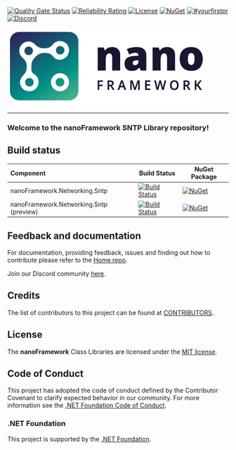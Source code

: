 [![Quality Gate Status](https://sonarcloud.io/api/project_badges/measure?project=nanoframework_lib-nanoFramework.Networking.Sntp&metric=alert_status)](https://sonarcloud.io/dashboard?id=nanoframework_lib-nanoFramework.Networking.Sntp) [![Reliability Rating](https://sonarcloud.io/api/project_badges/measure?project=nanoframework_lib-nanoFramework.Networking.Sntp&metric=reliability_rating)](https://sonarcloud.io/dashboard?id=nanoframework_lib-nanoFramework.Networking.Sntp) [![License](https://img.shields.io/badge/License-MIT-blue.svg)](LICENSE) [![NuGet](https://img.shields.io/nuget/dt/nanoFramework.Networking.Sntp.svg?label=NuGet&style=flat&logo=nuget)](https://www.nuget.org/packages/nanoFramework.Networking.Sntp/) [![#yourfirstpr](https://img.shields.io/badge/first--timers--only-friendly-blue.svg)](https://github.com/nanoframework/Home/blob/main/CONTRIBUTING.md) [![Discord](https://img.shields.io/discord/478725473862549535.svg?logo=discord&logoColor=white&label=Discord&color=7289DA)](https://discord.gg/gCyBu8T)

![nanoFramework logo](https://github.com/nanoframework/Home/blob/main/resources/logo/nanoFramework-repo-logo.png)

-----

### Welcome to the **nanoFramework** SNTP Library repository!

## Build status

| Component | Build Status | NuGet Package |
|:-|---|---|
| nanoFramework.Networking.Sntp | [![Build Status](https://dev.azure.com/nanoframework/nanoFramework.Networking.Sntp/_apis/build/status/nanoframework.lib-nanoFramework.Networking.Sntp?branchName=develop)](https://dev.azure.com/nanoframework/nanoFramework.Networking.Sntp/_build/latest?definitionId=1?branchName=main) | [![NuGet](https://img.shields.io/nuget/v/nanoFramework.Networking.Sntp.svg?label=NuGet&style=flat&logo=nuget)](https://www.nuget.org/packages/nanoFramework.Networking.Sntp/) |
| nanoFramework.Networking.Sntp (preview) | [![Build Status](https://dev.azure.com/nanoframework/nanoFramework.Networking.Sntp/_apis/build/status/nanoframework.lib-nanoFramework.Networking.Sntp?branchName=develop)](https://dev.azure.com/nanoframework/nanoFramework.Networking.Sntp/_build/latest?definitionId=1?branchName=develop) | [![NuGet](https://img.shields.io/nuget/vpre/nanoFramework.Networking.Sntp.svg?label=NuGet&style=flat&logo=nuget)](https://www.nuget.org/packages/nanoFramework.Networking.Sntp/) |

## Feedback and documentation

For documentation, providing feedback, issues and finding out how to contribute please refer to the [Home repo](https://github.com/nanoframework/Home).

Join our Discord community [here](https://discord.gg/gCyBu8T).

## Credits

The list of contributors to this project can be found at [CONTRIBUTORS](https://github.com/nanoframework/Home/blob/main/CONTRIBUTORS.md).

## License

The **nanoFramework** Class Libraries are licensed under the [MIT license](LICENSE.md).

## Code of Conduct

This project has adopted the code of conduct defined by the Contributor Covenant to clarify expected behavior in our community.
For more information see the [.NET Foundation Code of Conduct](https://dotnetfoundation.org/code-of-conduct).

### .NET Foundation

This project is supported by the [.NET Foundation](https://dotnetfoundation.org).
